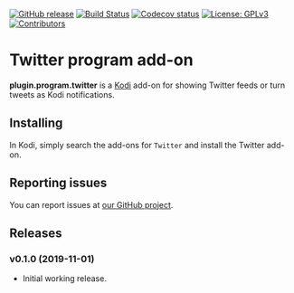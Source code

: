 [![GitHub release](https://img.shields.io/github/release/dagwieers/plugin.program.twitter.svg)](https://github.com/dagwieers/plugin.program.twitter/releases)
[![Build Status](https://travis-ci.org/dagwieers/plugin.program.twitter.svg?branch=master)](https://travis-ci.org/dagwieers/plugin.program.twitter)
[![Codecov status](https://img.shields.io/codecov/c/github/dagwieers/plugin.program.twitter/master)](https://codecov.io/gh/dagwieers/plugin.program.twitter/branch/master)
[![License: GPLv3](https://img.shields.io/badge/License-GPLv3-yellow.svg)](https://opensource.org/licenses/GPL-3.0)
[![Contributors](https://img.shields.io/github/contributors/dagwieers/plugin.program.twitter.svg)](https://github.com/dagwieers/plugin.program.twitter/graphs/contributors)

# Twitter program add-on
**plugin.program.twitter** is a [Kodi](https://kodi.tv/) add-on for showing Twitter feeds or turn tweets as Kodi notifications.

## Installing
In Kodi, simply search the add-ons for `Twitter` and install the Twitter add-on.

## Reporting issues
You can report issues at [our GitHub project](https://github.com/dagwieers/plugin.program.twitter).

## Releases
### v0.1.0 (2019-11-01)
- Initial working release.
